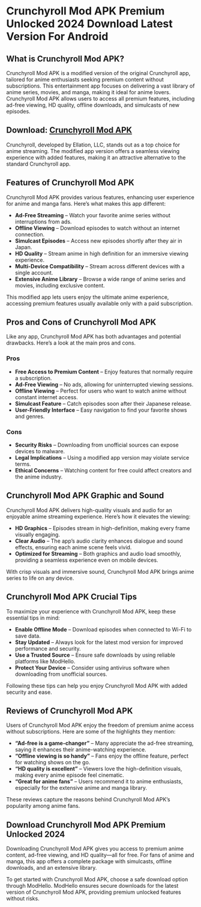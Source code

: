 # Crunchyroll Mod APK Premium Unlocked 2024 Download Latest Version For Android

## What is Crunchyroll Mod APK?
Crunchyroll Mod APK is a modified version of the original Crunchyroll app, tailored for anime enthusiasts seeking premium content without subscriptions. This entertainment app focuses on delivering a vast library of anime series, movies, and manga, making it ideal for anime lovers. Crunchyroll Mod APK allows users to access all premium features, including ad-free viewing, HD quality, offline downloads, and simulcasts of new episodes.

## Download: [Crunchyroll Mod APK](https://modhello.com/crunchyroll-premium/)

Crunchyroll, developed by Ellation, LLC, stands out as a top choice for anime streaming. The modified app version offers a seamless viewing experience with added features, making it an attractive alternative to the standard Crunchyroll app.

## Features of Crunchyroll Mod APK
Crunchyroll Mod APK provides various features, enhancing user experience for anime and manga fans. Here’s what makes this app different:

- **Ad-Free Streaming** – Watch your favorite anime series without interruptions from ads.
- **Offline Viewing** – Download episodes to watch without an internet connection.
- **Simulcast Episodes** – Access new episodes shortly after they air in Japan.
- **HD Quality** – Stream anime in high definition for an immersive viewing experience.
- **Multi-Device Compatibility** – Stream across different devices with a single account.
- **Extensive Anime Library** – Browse a wide range of anime series and movies, including exclusive content.

This modified app lets users enjoy the ultimate anime experience, accessing premium features usually available only with a paid subscription.

## Pros and Cons of Crunchyroll Mod APK
Like any app, Crunchyroll Mod APK has both advantages and potential drawbacks. Here’s a look at the main pros and cons.

### Pros
- **Free Access to Premium Content** – Enjoy features that normally require a subscription.
- **Ad-Free Viewing** – No ads, allowing for uninterrupted viewing sessions.
- **Offline Viewing** – Perfect for users who want to watch anime without constant internet access.
- **Simulcast Feature** – Catch episodes soon after their Japanese release.
- **User-Friendly Interface** – Easy navigation to find your favorite shows and genres.

### Cons
- **Security Risks** – Downloading from unofficial sources can expose devices to malware.
- **Legal Implications** – Using a modified app version may violate service terms.
- **Ethical Concerns** – Watching content for free could affect creators and the anime industry.

## Crunchyroll Mod APK Graphic and Sound
Crunchyroll Mod APK delivers high-quality visuals and audio for an enjoyable anime streaming experience. Here’s how it elevates the viewing:

- **HD Graphics** – Episodes stream in high-definition, making every frame visually engaging.
- **Clear Audio** – The app’s audio clarity enhances dialogue and sound effects, ensuring each anime scene feels vivid.
- **Optimized for Streaming** – Both graphics and audio load smoothly, providing a seamless experience even on mobile devices.

With crisp visuals and immersive sound, Crunchyroll Mod APK brings anime series to life on any device.

## Crunchyroll Mod APK Crucial Tips
To maximize your experience with Crunchyroll Mod APK, keep these essential tips in mind:

- **Enable Offline Mode** – Download episodes when connected to Wi-Fi to save data.
- **Stay Updated** – Always look for the latest mod version for improved performance and security.
- **Use a Trusted Source** – Ensure safe downloads by using reliable platforms like ModHello.
- **Protect Your Device** – Consider using antivirus software when downloading from unofficial sources.

Following these tips can help you enjoy Crunchyroll Mod APK with added security and ease.

## Reviews of Crunchyroll Mod APK
Users of Crunchyroll Mod APK enjoy the freedom of premium anime access without subscriptions. Here are some of the highlights they mention:

- **“Ad-free is a game-changer”** – Many appreciate the ad-free streaming, saying it enhances their anime-watching experience.
- **“Offline viewing is so handy”** – Fans enjoy the offline feature, perfect for watching shows on the go.
- **“HD quality is excellent”** – Viewers love the high-definition visuals, making every anime episode feel cinematic.
- **“Great for anime fans”** – Users recommend it to anime enthusiasts, especially for the extensive anime and manga library.
  
These reviews capture the reasons behind Crunchyroll Mod APK’s popularity among anime fans.

## Download Crunchyroll Mod APK Premium Unlocked 2024
Downloading Crunchyroll Mod APK gives you access to premium anime content, ad-free viewing, and HD quality—all for free. For fans of anime and manga, this app offers a complete package with simulcasts, offline downloads, and an extensive library.

To get started with Crunchyroll Mod APK, choose a safe download option through ModHello. ModHello ensures secure downloads for the latest version of Crunchyroll Mod APK, providing premium unlocked features without risks.

